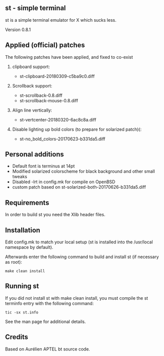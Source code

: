 st - simple terminal
--------------------
st is a simple terminal emulator for X which sucks less.

Version 0.8.1


Applied (official) patches
------------------------
The following patches have been applied, and fixed to co-exist

1. clipboard support:
    - st-clipboard-20180309-c5ba9c0.diff

2. Scrollback support:
    - st-scrollback-0.8.diff
    - st-scrollback-mouse-0.8.diff

3. Align line vertically:
    - st-vertcenter-20180320-6ac8c8a.diff

4. Disable lighting up bold colors (to prepare for solarized patch)(:
    - st-no_bold_colors-20170623-b331da5.diff


Personal additions
------------------
- Default font is terminus at 14pt
- Modified solarized colorscheme for black background and other small tweaks
- Disabled -lrt in config.mk for compile on OpenBSD
- custom patch based on st-solarized-both-20170626-b331da5.diff


Requirements
------------
In order to build st you need the Xlib header files.


Installation
------------
Edit config.mk to match your local setup (st is installed into
the /usr/local namespace by default).

Afterwards enter the following command to build and install st (if
necessary as root):

    make clean install


Running st
----------
If you did not install st with make clean install, you must compile
the st terminfo entry with the following command:

    tic -sx st.info

See the man page for additional details.

Credits
-------
Based on Aurélien APTEL <aurelien dot aptel at gmail dot com> bt source code.

